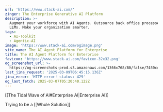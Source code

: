```yaml
---
url: 'https://www.stack-ai.com/'
zinger: The Enterprise Generative AI Platform
description: >-
  Augment your workforce with AI Agents. Outsource back office processes to
  LLMs. Make your organization smarter.
tags:
  - AI-Toolkit
  - Agentic-AI
image: 'https://www.stack-ai.com/ogimage.png'
site_name: The AI Agent Platform for Enterprise
title: The AI Agent Platform for Enterprise
favicon: 'https://www.stack-ai.com/favicon-32x32.png'
og_screenshot_url: >-
  https://og-screenshots-prod.s3.amazonaws.com/1366x768/80/false/7430c446d5000645cf0fa90718d253f89c180d5b70d4f70216b7e5e1da33b1df.jpeg
last_jina_request: '2025-03-09T06:45:15.136Z'
jina_error: 'HTTP error! status: 429'
og_last_fetch: 2025-03-07T05:20:40.122Z
---
```

[[The Tidal Wave of AI#Enterprise AI|Enterprise AI]]

Trying to be a [[Whole Solution]]

